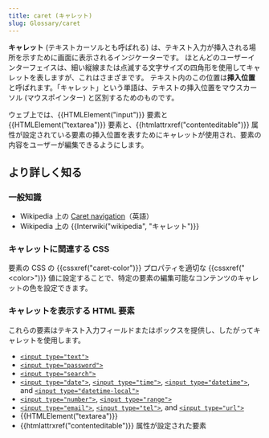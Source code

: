```yaml
---
title: caret (キャレット)
slug: Glossary/caret
---
```


**キャレット** (テキストカーソルとも呼ばれる) は、テキスト入力が挿入される場所を示すために画面に表示されるインジケーターです。 ほとんどのユーザーインターフェイスは、細い縦線または点滅する文字サイズの四角形を使用してキャレットを表しますが、これはさまざまです。 テキスト内のこの位置は**挿入位置**と呼ばれます。「キャレット」という単語は、テキストの挿入位置をマウスカーソル (マウスポインター) と区別するためのものです。

ウェブ上では、{{HTMLElement("input")}} 要素と {{HTMLElement("textarea")}} 要素と、{{htmlattrxref("contenteditable")}} 属性が設定されている要素の挿入位置を表すためにキャレットが使用され、要素の内容をユーザーが編集できるようにします。

## より詳しく知る

### 一般知識

- Wikipedia 上の [Caret navigation](https://en.wikipedia.org/wiki/Caret_navigation)（英語）
- Wikipedia 上の {{Interwiki("wikipedia", "キャレット")}}

### キャレットに関連する CSS

要素の CSS の {{cssxref("caret-color")}} プロパティを適切な {{cssxref("&lt;color&gt;")}} 値に設定することで、特定の要素の編集可能なコンテンツのキャレットの色を設定できます。

### キャレットを表示する HTML 要素

これらの要素はテキスト入力フィールドまたはボックスを提供し、したがってキャレットを使用します。

- [`<input type="text">`](/ja/docs/Web/HTML/Element/input/text)
- [`<input type="password">`](/ja/docs/Web/HTML/Element/input/password)
- [`<input type="search">`](/ja/docs/Web/HTML/Element/input/search)
- [`<input type="date">`](/ja/docs/Web/HTML/Element/input/date), [`<input type="time">`](/ja/docs/Web/HTML/Element/input/time), [`<input type="datetime">`](/ja/docs/Web/HTML/Element/input/datetime), and [`<input type="datetime-local">`](/ja/docs/Web/HTML/Element/input/datetime-local)
- [`<input type="number">`](/ja/docs/Web/HTML/Element/input/number), [`<input type="range">`](/ja/docs/Web/HTML/Element/input/range)
- [`<input type="email">`](/ja/docs/Web/HTML/Element/input/email), [`<input type="tel">`](/ja/docs/Web/HTML/Element/input/tel), and [`<input type="url">`](/ja/docs/Web/HTML/Element/input/url)
- {{HTMLElement("textarea")}}
- {{htmlattrxref("contenteditable")}} 属性が設定された要素
